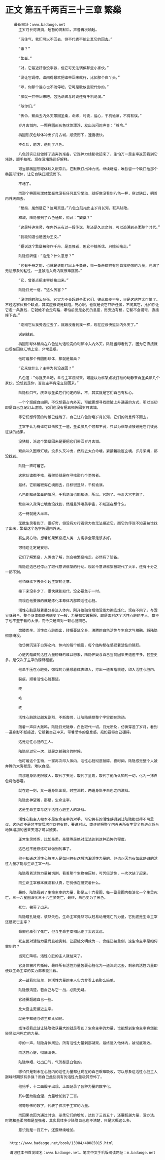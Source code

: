 # 正文 第五千两百三十三章 繁燊
        最新网址：www.badaoge.net
          主岁月长河流淌，短暂的沉默后，声音再次响起。
      
          “沉住气，我们可以不回去，但不代表不能让其它的回去。”
      
          “谁？”
      
          “繁燊。”
      
          “对，它最近好像没事做，但它可无法调停那些小家伙。”
      
          “没让它调停，谁闹得最欢把谁带回来就行，比如那个疯丫头。”
      
          “哼，你那个运心也不消停吧，它可是敢放言取代你的。”
      
          “那就一并带回来吧。包括命卿与时诡还有千机诡演。”
      
          “随你们。”
      
          “传令，繁燊去内外天带回圣柔，命卿，时诡，运心，千机诡演，不得有误。”
      
          岁月古城内，一颗椭圆形灰色球体漂浮，发出沉闷的声音：“尊令。”
      
          椭圆形灰色球体冲出岁月古城，顺流而下，速度极快。
      
          不久后，前方，遇到了八色。
      
          八色其实已经做好了逃离的准备，它连神力线都收起来了，生怕万一是主宰返回看到它堵路，顺手拍死。现在没堵路还好解释。
      
          可当那椭圆形球体映入眼帘后，它默默打出神力线，继续堵路，唯独留一个缺口给那个椭圆形球体，让它自缺口顺流而下。
      
          不堵了。
      
          而那个椭圆形球体繁燊竟没有任何其它举动，就好像没看到八色一样，穿过缺口，朝着内外天而去。
      
          “繁燊，居然是它？这可真是。”八色立刻拖出主岁月长河，联系陆隐。
      
          相城，陆隐接到了八色通知，惊异：“繁燊？”
      
          “这是特许生灵，在内外天有过一段传说，那还是久远之前，可以追溯到圣柔那个时代。”
      
          “我能知道也是因为王文。”
      
          “据说这个繁燊被称作千舟，是至强者，但它不擅杀伐，只擅长拖走。”
      
          陆隐没听懂：“拖走？什么意思？”
      
          “它有千舟之能，也就是说能打出上千条舟，每一条舟都拥有它自我绝强的力量，充满了无法想象的粘性，一旦被拖入舟内就很难摆脱。”
      
          “它，曾差点把主宰给拖出来。”
      
          陆隐目光一缩，“这么厉害？”
      
          “没你想的那么夸张，它实力不会超越圣柔它们，彼此都差不多，只是这粘性太可怕了。不过这家伙有个缺点，其实应该说是缺陷，死心眼。也就是说它只听任务，不问其它，比如你让它走一条直线，它就绝不会走弯路，哪怕前面是必死的悬崖，而旁边有桥，它都不会拐弯，直接掉下去。”
      
          “刚刚它从我旁边过去了，就跟没看到我一样，现在应该快返回内外天了。”
      
          说到就到。
      
          椭圆形球体繁燊在八色这句话说完的刹那冲入内外天，陆隐当即看到了，因为它直接就出现在因缘汇境上空，非常显眼。
      
          他盯着那个椭圆形球体，那就是繁燊？
      
          “它来做什么？主宰为何没返回？”
      
          八色道：“你就庆幸吧，幸亏主宰没回来，可能以为框架点被打破的动静来自圣柔那几个家伙，没想到是你，否则主宰肯定立刻回来。”
      
          陆隐松口气，庆幸与圣柔它们约定的早，不，其实就是它们自己有私心。
      
          一个个觊觎自由期，不仅想霸占内外天，可能更想寻找突破上升通道的方式，所以当初即便自己立足幻上虚境，它们也没有把真相传回岁月古城。
      
          等它们想传回的时候已经晚了，自己让八色封堵岁月长河，它们的消息传不回去。
      
          主宰不认为有谁可以击败主一道，圣柔那几个可都不弱，只以为框架点被破是它们彼此征战的结果。
      
          没猜错，派这个繁燊回来是要把它们带回岁月古城。
      
          繁燊冲入因缘汇境，没多久又冲出，然后去太白命境，紧接着破厄玄境，岁月荣境，都没找到。
      
          陆隐一直盯着它。
      
          这家伙谁都不找，看架势就是在寻找那几个至强者。
      
          最终，它朝着寂海亡境而去，目标很显然，千机诡演。
      
          八色能知道繁燊的情况，千机诡演也能知道，所以，它跑了。带着大宫主跑了。
      
          繁燊冲入寂海亡境也没找到，然后悬浮唯美宇宙，不知道在想什么。
      
          这一待就是大半年。
      
          无数生灵看到了，很好奇，但没有方行者实力也无法接近它。而它的传说不知道被谁找了出来，繁燊这个名字传遍内外天。
      
          有生灵心动，想着如果繁燊把人类一方高手全带走该多好。
      
          可惜这注定是妄想。
      
          它们了解繁燊，人类也了解，岂会被繁燊拖走。必然有了防备。
      
          陆隐这边已经停止了取代意识框架的行动。现如今意识框架被取代了大半，还有十分之一都不到。
      
          他怕继续下去会引起主宰的注意。
      
          接下来没多少了，很快就能取代，没必要急于一时。
      
          而现在他要做的就是炼化本尊体内那颗活性心脏。
      
          活性心脏是随着晨分身进入体内，刚开始融合后他没能力彻底炼化，现在不同了。与涅分身融合，整个身体都仿佛蜕变了一般，力量都突破极限，即便面对这个活性心脏的主人，赢不了也不至于输的太惨，而今只是面对一颗心脏而已。
      
          盘膝而坐，活性自心脏而出，转眼蔓延全身，沸腾的白色活性与生命之气相融，将陆隐彻底淹没。
      
          他仿佛沉浸于白海之内，体内的每个细胞，每个结构都在感受着活性的跳跃。
      
          心脏内蕴藏的活性力量磅礴的难以想象，陆隐怀疑与自己当前因果天道差不多，甚至更多，是仅次于主宰的磅礴程度。
      
          他单手压在心脏处，强悍的力量顺着体表印入，打出一道五指痕迹，印入活性心脏内。
      
          裂痕，顺着活性心脏蔓延。
      
          咚
      
          咚
      
          咚
      
          活性心脏跳动越发剧烈，不断轰鸣，让陆隐感觉整个宇宙都在跳动。
      
          随着一声巨大轰鸣，陆隐目光陡睁，白色取代一切，目光所及，仿佛穿透了岁月，看到一道身影不断接近，它朝着自己冲来，带着恐怖的窒息感，宛如要将自己碾碎。
      
          这是活性心脏的主人。
      
          陆隐见过它一次，就是之前融合的时候。
      
          他盯着这个生物，一掌再次印入体内，活性心脏彻底破碎，霎时间，陆隐感觉整个人被奔腾的大海卷走，难以自控。
      
          而那道身影无限放大，取代了天地，取代了星穹，取代了他所认知的一切，化为一抹白色将他吞噬。
      
          就在这一刻，又一道身影出现，时空流转，两道身影于白色之内激战。
      
          陆隐出神望着，那是，生命主宰。
      
          这是生命主宰与这个活性心脏主人的决战。
      
          活性心脏主人根本不是生命主宰的对手，可它拥有的活性磅礴到让陆隐都觉得不可思议，这绝对不是非主宰层次可以拥有的，要说对比，或许他把整个内外天所有生灵全扔进点将台地狱增加的因果天道才可以媲美。
      
          正常生灵修炼，比如圣柔，圣暨等是绝对无法达到这种恐怖的程度。
      
          这已经不是修炼可以做到的事了。
      
          他不知道这活性心脏主人是如何拥有这般浩瀚活性力量的，但也正因为有如此磅礴的活性力量才能与生命主宰一战。
      
          陆隐看着活性力量被切割，看着那个生物被压制，可凭借活性，一次次站了起来。
      
          而生命主宰根本就没有认真，它仿佛在研究着什么。
      
          最终，陆隐看到了生命主宰的力量，那是三十六星图，每一副星图内都演化一个生灵死亡，三十六星图演化三十六生灵死亡，最终，白色变为了黑色。
      
          死亡，被带了出来。
      
          陆隐瞳孔陡缩，骇然失色，生命主宰竟然可以轻易动用死亡的力量，它到底是生命主宰还是死亡主宰？
      
          命卿也牵引了死亡，但与生命主宰相比差了太远太远。
      
          死主面对活性力量尚且被克制，让起绒文明成为一，曾经还被重创，这生命主宰是如何做到的？
      
          当死亡降临，活性心脏的主人就结束了。
      
          它身体被片片撕碎，最终所有活性力量包裹心脏化为一道流光远去，剩余的活性力量即便以生命主宰的实力都未能拦截。
      
          这一战看似简单，但活性力量的主人实力非看上去那么简单。
      
          陆隐很清楚，若自己与它一战，必败无疑。
      
          它还要超越自己一些。
      
          比大宫主更接近主宰。
      
          就是不知道与弥主相比如何。
      
          或许观看此战让陆隐收获最大的就是看到了生命主宰的力量，谁能想到生命主宰竟然能轻易动用死亡的力量。
      
          呼的一声，陆隐身体周边，所有活性力量刹那凝聚，最终进入他体内，被彻底吸收。
      
          而活性心脏，彻底消失。
      
          陆隐睁眼，吐出口气，气流都是白色的。
      
          哪怕只是剩余在心脏内的活性力量都让现在的自己艰难吸收，可以想象这活性心脏主人巅峰时期该有多强？而自己此刻拥有的活性力量极其恐怖了。
      
          他抬手，十二面骰子出现，上面记录了各种力量的数字化。
      
          其中因为融合涅，力量增加到了三百。
      
          何等恐怖的数字，代表了仅次于主宰的力量。
      
          而因果也因为通过时诡，圣柔它们的增加，达到了三百五十，还要超越力量，没办法，时诡和圣柔可都是至强者，其实具体多少陆隐自己也不清楚，只是大概这么多。
      
          意识则是一百五十，还要继续增加。
      
      
      http://www.badaoge.net/book/13084/48085015.html
      
      请记住本书首发域名：www.badaoge.net。笔尖中文手机版阅读网址：m.badaoge.net